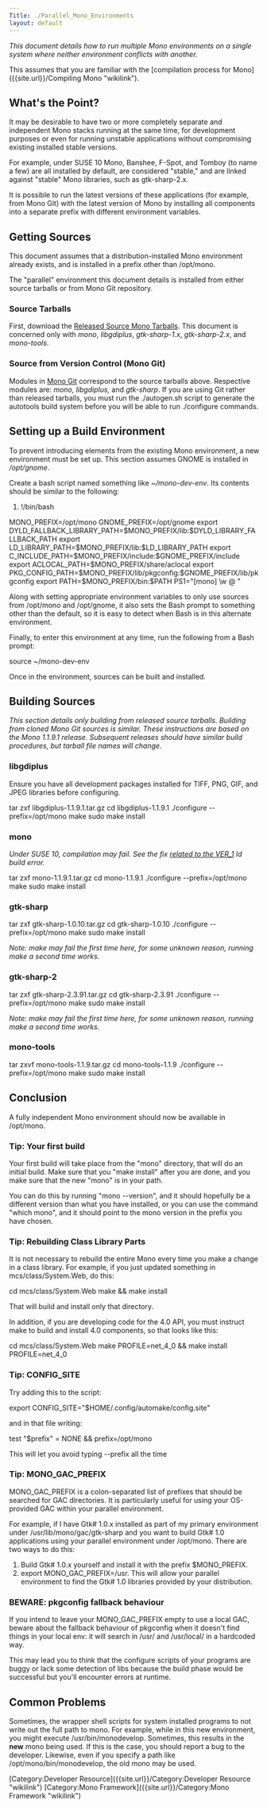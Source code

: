 ```yaml
---
Title: ./Parallel_Mono_Environments
layout: default
---
```


*This document details how to run multiple Mono environments on a single
system where neither environment conflicts with another.*

This assumes that you are familiar with the [compilation process for
Mono]({{site.url}}/Compiling Mono "wikilink").

What's the Point?
-----------------

It may be desirable to have two or more completely separate and
independent Mono stacks running at the same time, for development
purposes or even for running unstable applications without compromising
existing installed stable versions.

For example, under SUSE 10 Mono, Banshee, F-Spot, and Tomboy (to name a
few) are all installed by default, are considered "stable," and are
linked against "stable" Mono libraries, such as gtk-sharp-2.x.

It is possible to run the latest versions of these applications (for
example, from Mono Git) with the latest version of Mono by installing
all components into a separate prefix with different environment
variables.

Getting Sources
---------------

This document assumes that a distribution-installed Mono environment
already exists, and is installed in a prefix other than /opt/mono.

The "parallel" environment this document details is installed from
either source tarballs or from Mono Git repository.

### Source Tarballs

First, download the [Released Source Mono
Tarballs](http://go-mono.com/sources-stable/). This document is
concerned only with *mono*, *libgdiplus*, *gtk-sharp-1.x*,
*gtk-sharp-2.x*, and *mono-tools*.

### Source from Version Control (Mono Git)

Modules in [ Mono Git]({{site.url}}/Git "wikilink") correspond to the source tarballs
above. Respective modules are: *mono, libgdiplus,* and *gtk-sharp*. If
you are using Git rather than released tarballs, you must run the
./autogen.sh script to generate the autotools build system before you
will be able to run ./configure commands.

Setting up a Build Environment
------------------------------

To prevent introducing elements from the existing Mono environment, a
new environment must be set up. This section assumes GNOME is installed
in */opt/gnome*.

Create a bash script named something like *\~/mono-dev-env*. Its
contents should be similar to the following:

<bash>

1.  !/bin/bash

MONO\_PREFIX=/opt/mono GNOME\_PREFIX=/opt/gnome export
DYLD\_FALLBACK\_LIBRARY\_PATH=\$MONO\_PREFIX/lib:\$DYLD\_LIBRARY\_FALLBACK\_PATH
export LD\_LIBRARY\_PATH=\$MONO\_PREFIX/lib:\$LD\_LIBRARY\_PATH export
C\_INCLUDE\_PATH=\$MONO\_PREFIX/include:\$GNOME\_PREFIX/include export
ACLOCAL\_PATH=\$MONO\_PREFIX/share/aclocal export
PKG\_CONFIG\_PATH=\$MONO\_PREFIX/lib/pkgconfig:\$GNOME\_PREFIX/lib/pkgconfig
export PATH=\$MONO\_PREFIX/bin:\$PATH PS1="[mono] \\w @ " </bash>

Along with setting appropriate environment variables to only use sources
from /opt/mono and /opt/gnome, it also sets the Bash prompt to something
other than the default, so it is easy to detect when Bash is in this
alternate environment.

Finally, to enter this environment at any time, run the following from a
Bash prompt:

<bash> source \~/mono-dev-env </bash>

Once in the environment, sources can be built and installed.

Building Sources
----------------

*This section details only building from released source tarballs.
Building from cloned Mono Git sources is similar. These instructions are
based on the Mono 1.1.9.1 release. Subsequent releases should have
similar build procedures, but tarball file names will change.*

### libgdiplus

Ensure you have all development packages installed for TIFF, PNG, GIF,
and JPEG libraries before configuring.

<bash> tar zxf libgdiplus-1.1.9.1.tar.gz cd libgdiplus-1.1.9.1
./configure --prefix=/opt/mono make sudo make install </bash>

### mono

*Under SUSE 10, compilation may fail. See the fix [related to the
VER\_1](http://lists.ximian.com/pipermail/mono-list/2005-October/028833.html)
ld build error.*

<bash> tar zxf mono-1.1.9.1.tar.gz cd mono-1.1.9.1 ./configure
--prefix=/opt/mono make sudo make install </bash>

### gtk-sharp

<bash> tar zxf gtk-sharp-1.0.10.tar.gz cd gtk-sharp-1.0.10 ./configure
--prefix=/opt/mono make sudo make install </bash>

*Note: make may fail the first time here, for some unknown reason,
running make a second time works.*

### gtk-sharp-2

<bash> tar zxf gtk-sharp-2.3.91.tar.gz cd gtk-sharp-2.3.91 ./configure
--prefix=/opt/mono make sudo make install </bash>

*Note: make may fail the first time here, for some unknown reason,
running make a second time works.*

### mono-tools

<bash> tar zxvf mono-tools-1.1.9.tar.gz cd mono-tools-1.1.9 ./configure
--prefix=/opt/mono make sudo make install </bash>

Conclusion
----------

A fully independent Mono environment should now be available in
/opt/mono.

### Tip: Your first build

Your first build will take place from the "mono" directory, that will do
an initial build. Make sure that you "make install" after you are done,
and you make sure that the new "mono" is in your path.

You can do this by running "mono --version", and it should hopefully be
a different version than what you have installed, or you can use the
command "which mono", and it should point to the mono version in the
prefix you have chosen.

### Tip: Rebuilding Class Library Parts

It is not necessary to rebuild the entire Mono every time you make a
change in a class library. For example, if you just updated something in
mcs/class/System.Web, do this:

<bash> cd mcs/class/System.Web make && make install </bash>

That will build and install only that directory.

In addition, if you are developing code for the 4.0 API, you must
instruct make to build and install 4.0 components, so that looks like
this:

<bash> cd mcs/class/System.Web make PROFILE=net\_4\_0 && make install
PROFILE=net\_4\_0 </bash>

### Tip: CONFIG\_SITE

Try adding this to the script:

export CONFIG\_SITE="\$HOME/.config/automake/config.site"

and in that file writing:

test "\$prefix" = NONE && prefix=/opt/mono

This will let you avoid typing --prefix all the time

### Tip: MONO\_GAC\_PREFIX

MONO\_GAC\_PREFIX is a colon-separated list of prefixes that should be
searched for GAC directories. It is particularly useful for using your
OS-provided GAC within your parallel environment.

For example, if I have Gtk\# 1.0.x installed as part of my primary
environment under /usr/lib/mono/gac/gtk-sharp and you want to build
Gtk\# 1.0 applications using your parallel environment under /opt/mono.
There are two ways to do this:

1.  Build Gtk\# 1.0.x yourself and install it with the prefix
    \$MONO\_PREFIX.
2.  export MONO\_GAC\_PREFIX=/usr. This will allow your parallel
    environment to find the Gtk\# 1.0 libraries provided by your
    distribution.

### BEWARE: pkgconfig fallback behaviour

If you intend to leave your MONO\_GAC\_PREFIX empty to use a local GAC,
beware about the fallback behaviour of pkgconfig when it doesn't find
things in your local env: it will search in /usr/ and /usr/local/ in a
hardcoded way.

This may lead you to think that the configure scripts of your programs
are buggy or lack some detection of libs because the build phase would
be successful but you'll encounter errors at runtime.

Common Problems
---------------

Sometimes, the wrapper shell scripts for system installed programs to
not write out the full path to mono. For example, while in this new
environment, you might execute /usr/bin/monodevelop. Sometimes, this
results in the **new** mono being used. If this is the case, you should
report a bug to the developer. Likewise, even if you specify a path like
/opt/mono/bin/monodevelop, the old mono may be used.

[Category:Developer Resource]({{site.url}}/Category:Developer Resource "wikilink")
[Category:Mono Framework]({{site.url}}/Category:Mono Framework "wikilink")
